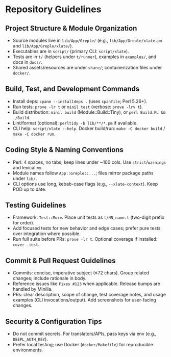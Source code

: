 # Repository Guidelines

## Project Structure & Module Organization
- Source modules live in `lib/App/Greple/` (e.g., `lib/App/Greple/xlate.pm` and `lib/App/Greple/xlate/`).
- Executables are in `script/` (primary CLI: `script/xlate`).
- Tests are in `t/` (helpers under `t/runner`), examples in `examples/`, and docs in `docs/`.
- Shared assets/resources are under `share/`; containerization files under `docker/`.

## Build, Test, and Development Commands
- Install deps: `cpanm --installdeps .` (uses `cpanfile`; Perl 5.26+).
- Run tests: `prove -lr t` or `minil test` (verbose: `prove -lrv t`).
- Build distribution: `minil build` (Module::Build::Tiny), or `perl Build.PL && ./Build`.
- Lint/format (optional): `perltidy -b lib/**/*.pm` if available.
- CLI help: `script/xlate --help`. Docker build/run: `make -C docker build` / `make -C docker run`.

## Coding Style & Naming Conventions
- Perl: 4 spaces, no tabs; keep lines under ~100 cols. Use `strict`/`warnings` and lexical `my`.
- Module names follow `App::Greple::...`; files mirror package paths under `lib/`.
- CLI options use long, kebab-case flags (e.g., `--xlate-context`). Keep POD up to date.

## Testing Guidelines
- Framework: `Test::More`. Place unit tests as `t/NN_name.t` (two-digit prefix for order).
- Add focused tests for new behavior and edge cases; prefer pure tests over integration where possible.
- Run full suite before PRs: `prove -lr t`. Optional coverage if installed: `cover -test`.

## Commit & Pull Request Guidelines
- Commits: concise, imperative subject (≤72 chars). Group related changes; include rationale in body.
- Reference issues like `Fixes #123` when applicable. Release bumps are handled by Minilla.
- PRs: clear description, scope of change, test coverage notes, and usage examples (CLI invocations/output). Add screenshots for user-facing changes.

## Security & Configuration Tips
- Do not commit secrets. For translators/APIs, pass keys via env (e.g., `DEEPL_AUTH_KEY`).
- Prefer local testing; use Docker (`docker/Makefile`) for reproducible environments.

